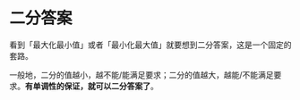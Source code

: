 # 二分答案

看到「最大化最小值」或者「最小化最大值」就要想到二分答案，这是一个固定的套路。

一般地，二分的值越小，越不能/能满足要求；二分的值越大，越能/不能满足要求。**有单调性的保证，就可以二分答案了**。
